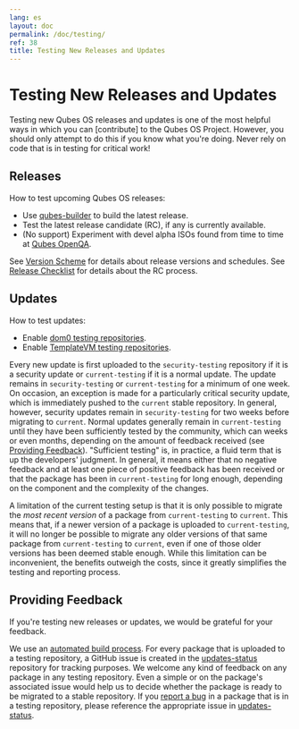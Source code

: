 ```yaml
---
lang: es
layout: doc
permalink: /doc/testing/
ref: 38
title: Testing New Releases and Updates
---
```


Testing New Releases and Updates
================================

Testing new Qubes OS releases and updates is one of the most helpful ways in which you can [contribute] to the Qubes OS Project.
However, you should only attempt to do this if you know what you're doing.
Never rely on code that is in testing for critical work!

Releases
--------
How to test upcoming Qubes OS releases:

 * Use [qubes-builder] to build the latest release.
 * Test the latest release candidate (RC), if any is currently available.
 * (No support) Experiment with devel alpha ISOs found from time to time at [Qubes OpenQA](https://openqa.qubes-os.org/).

See [Version Scheme] for details about release versions and schedules.
See [Release Checklist] for details about the RC process.

Updates
-------
How to test updates:

 * Enable [dom0 testing repositories].
 * Enable [TemplateVM testing repositories].

Every new update is first uploaded to the `security-testing` repository if it is a security update or `current-testing` if it is a normal update.
The update remains in `security-testing` or `current-testing` for a minimum of one week.
On occasion, an exception is made for a particularly critical security update, which is immediately pushed to the `current` stable repository.
In general, however, security updates remain in `security-testing` for two weeks before migrating to `current`.
Normal updates generally remain in `current-testing` until they have been sufficiently tested by the community, which can weeks or even months, depending on the amount of feedback received (see [Providing Feedback]).
"Sufficient testing" is, in practice, a fluid term that is up the developers' judgment. In general, it means either that no negative feedback and at least one piece of positive feedback has been received or that the package has been in `current-testing` for long enough, depending on the component and the complexity of the changes.

A limitation of the current testing setup is that it is only possible to migrate the *most recent version* of a package from `current-testing` to `current`.
This means that, if a newer version of a package is uploaded to `current-testing`, it will no longer be possible to migrate any older versions of that same package from `current-testing` to `current`, even if one of those older versions has been deemed stable enough.
While this limitation can be inconvenient, the benefits outweigh the costs, since it greatly simplifies the testing and reporting process.

Providing Feedback
------------------
If you're testing new releases or updates, we would be grateful for your feedback.

We use an [automated build process].
For every package that is uploaded to a testing repository, a GitHub issue is created in the [updates-status] repository for tracking purposes.
We welcome any kind of feedback on any package in any testing repository.
Even a simple <span class="fa fa-thumbs-up" title="Thumbs Up"></span> or <span class="fa fa-thumbs-down" title="Thumbs Down"></span> on the package's associated issue would help us to decide whether the package is ready to be migrated to a stable repository.
If you [report a bug] in a package that is in a testing repository, please reference the appropriate issue in [updates-status].


[contribuir]: /doc/contributing/
[qubes-builder]: /doc/qubes-builder/
[Version Scheme]: /doc/version-scheme/
[Release Checklist]: /doc/releases/todo/
[dom0 testing repositories]: /doc/software-update-dom0/#testing-repositories
[TemplateVM testing repositories]: /doc/software-update-domu/#testing-repositories
[automated build process]: https://github.com/QubesOS/qubes-infrastructure/blob/master/README.md
[updates-status]: https://github.com/QubesOS/updates-status/issues
[report a bug]: /doc/reporting-bugs/
[Providing Feedback]: #providing-feedback
